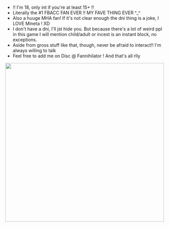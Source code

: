 - !! I'm 18, only int if you're at least 15+ !!
- Literally the #1 FBACC FAN EVER !! MY FAVE THING EVER ^_^ 
- Also a huuge MHA fan! If it's not clear enough the dni thing is a joke, I LOVE Mineta ! XD
- I don't have a dni, I'll jst hide you. But because there's a lot of weird ppl in this game I will mention child/adult or incest is an instant block, no exceptions.
- Aside from gross stuff like that, though, never be afraid to interact!! I'm always willing to talk
- Feel free to add me on Disc @ Fannihilator ! And that's all rlly 
<img src="https://file.garden/Zgb3pBYz2m6JmruU/now%20im%20considering.png" width="500" />
